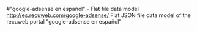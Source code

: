 #"google-adsense en español" - Flat file data model
http://es.recuweb.com/google-adsense/
Flat JSON file data model of the recuweb portal "google-adsense en español"

